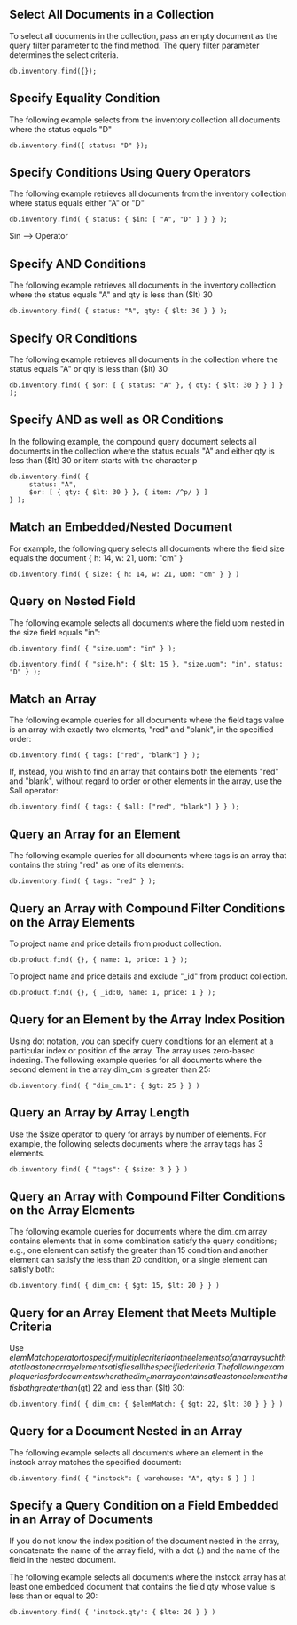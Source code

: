 Select All Documents in a Collection
----------------------------------------------------------------------------------------------------
To select all documents in the collection, pass an empty document as the query filter parameter 
to the find method. The query filter parameter determines the select criteria.

    db.inventory.find({});


Specify Equality Condition
---------------------------------------------------------------------------------------------------
The following example selects from the inventory collection all documents where the status equals "D"

    db.inventory.find({ status: "D" });


Specify Conditions Using Query Operators
---------------------------------------------------------------------------------------------------
The following example retrieves all documents from the inventory collection where status equals 
either "A" or "D"

    db.inventory.find( { status: { $in: [ "A", "D" ] } } );


$in --> Operator


Specify AND Conditions
----------------------------------------------------------------------------------------------------
The following example retrieves all documents in the inventory collection where the status equals "A" 
and qty is less than ($lt) 30

    db.inventory.find( { status: "A", qty: { $lt: 30 } } );


Specify OR Conditions
-----------------------------------------------------------------------------------------------------
The following example retrieves all documents in the collection where the status equals "A" or qty is 
less than ($lt) 30

    db.inventory.find( { $or: [ { status: "A" }, { qty: { $lt: 30 } } ] } );


Specify AND as well as OR Conditions
------------------------------------------------------------------------------------------------------
In the following example, the compound query document selects all documents in the collection where the 
status equals "A" and either qty is less than ($lt) 30 or item starts with the character p

    db.inventory.find( {
         status: "A",
         $or: [ { qty: { $lt: 30 } }, { item: /^p/ } ]
    } );

Match an Embedded/Nested Document
--------------------------------------------------------------------------------------------------------
For example, the following query selects all documents where the field size equals the document 
{ h: 14, w: 21, uom: "cm" }

    db.inventory.find( { size: { h: 14, w: 21, uom: "cm" } } )


Query on Nested Field
--------------------------------------------------------------------------------------------------------
The following example selects all documents where the field uom nested in the size field equals "in":

    db.inventory.find( { "size.uom": "in" } );

    db.inventory.find( { "size.h": { $lt: 15 }, "size.uom": "in", status: "D" } );


Match an Array
--------------------------------------------------------------------------------------------------------
The following example queries for all documents where the field tags value is an array with exactly two 
elements, "red" and "blank", in the specified order:

    db.inventory.find( { tags: ["red", "blank"] } );


If, instead, you wish to find an array that contains both the elements "red" and "blank", without 
regard to order or other elements in the array, use the $all operator:

    db.inventory.find( { tags: { $all: ["red", "blank"] } } );


Query an Array for an Element
-------------------------------------------------------------------------------------------------------
The following example queries for all documents where tags is an array that contains the string "red" 
as one of its elements:

    db.inventory.find( { tags: "red" } );


Query an Array with Compound Filter Conditions on the Array Elements
--------------------------------------------------------------------------------------------

To project name and price details from product collection.

    db.product.find( {}, { name: 1, price: 1 } );

To project name and price details and exclude "_id" from product collection.

    db.product.find( {}, { _id:0, name: 1, price: 1 } );
    
Query for an Element by the Array Index Position
-----------------------------------------------------
Using dot notation, you can specify query conditions for an element at a particular index or position of the array. The array uses zero-based indexing.
The following example queries for all documents where the second element in the array dim_cm is greater than 25:

    db.inventory.find( { "dim_cm.1": { $gt: 25 } } )
    
Query an Array by Array Length
-------------------------------
Use the $size operator to query for arrays by number of elements. For example, the following selects documents where the array tags has 3 elements.

    db.inventory.find( { "tags": { $size: 3 } } )
    
Query an Array with Compound Filter Conditions on the Array Elements
--------------------------------------------------------------------
The following example queries for documents where the dim_cm array contains elements that in some combination satisfy the query conditions; e.g., one element can satisfy the greater than 15 condition and another element can satisfy the less than 20 condition, or a single element can satisfy both:

    db.inventory.find( { dim_cm: { $gt: 15, $lt: 20 } } )
    
Query for an Array Element that Meets Multiple Criteria
--------------------------------------------------------
Use $elemMatch operator to specify multiple criteria on the elements of an array such that at least one array element satisfies all the specified criteria.
The following example queries for documents where the dim_cm array contains at least one element that is both greater than ($gt) 22 and less than ($lt) 30:

    db.inventory.find( { dim_cm: { $elemMatch: { $gt: 22, $lt: 30 } } } )
    
Query for a Document Nested in an Array
---------------------------------------
The following example selects all documents where an element in the instock array matches the specified document:

    db.inventory.find( { "instock": { warehouse: "A", qty: 5 } } )
    
Specify a Query Condition on a Field Embedded in an Array of Documents
---------------------------------------------------------------------
If you do not know the index position of the document nested in the array, concatenate the name of the array field, with a dot (.) and the name of the field in the nested document.

The following example selects all documents where the instock array has at least one embedded document that contains the field qty whose value is less than or equal to 20:

    db.inventory.find( { 'instock.qty': { $lte: 20 } } )
